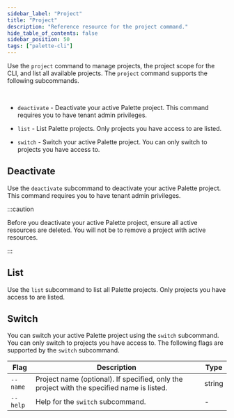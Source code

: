 ```yaml
---
sidebar_label: "Project"
title: "Project"
description: "Reference resource for the project command."
hide_table_of_contents: false
sidebar_position: 50
tags: ["palette-cli"]
---
```



Use the `project` command to manage projects, the project scope for the CLI, and list all available projects.  The `project` command supports the following subcommands.


  <br />

  * `deactivate` -  Deactivate your active Palette project. This command requires you to have tenant admin privileges.


  * `list`   -      List Palette projects. Only projects you have access to are listed.


  * `switch` -      Switch your active Palette project. You can only switch to projects you have access to.



## Deactivate

Use the `deactivate` subcommand to deactivate your active Palette project. This command requires you to have tenant admin privileges. 

:::caution

Before you deactivate your active Palette project, ensure all active resources are deleted. You will not be to remove a project with active resources.

:::



## List

Use the `list` subcommand to list all Palette projects. Only projects you have access to are listed. 


## Switch

You can switch your active Palette project using the `switch` subcommand. You can only switch to projects you have access to. The following flags are supported by the `switch` subcommand.

  | **Flag**              | **Description**                                                              | **Type**    |
  |-------------------|--------------------------------------------------------------------------|---------|
  | `--name`         | Project name (optional). If specified, only the project with the specified name is listed. | string  |
  | `--help` | Help for the `switch` subcommand.                                                                       | -       |
